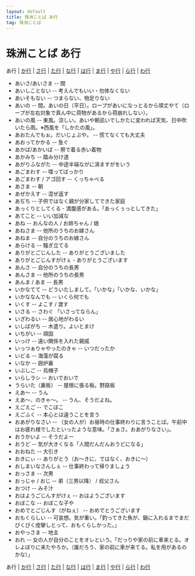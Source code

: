 ```yaml
---
layout: default
title: 珠洲ことば あ行
tag: 珠洲ことば
---
```

# 珠洲ことば あ行


あ行 | <a href="ka.html">か行</a> | <a href="sa.html">さ行</a> | <a href="ta.html">た行</a> | <a href="na.html">な行</a> | <a href="ha.html">は行</a> | <a href="ma.html">ま行</a> | <a href="ya.html">や行</a> | <a href="ra.html">ら行</a> | <a href="wa.html">わ行</a>


- あいさ/あいさま -- 間
- あいしことない -- 考えんでもいい・勿体なくない
- あいそもない -- つまらない、物足りない
- あいの -- 間。あいの日（平日）。ロープがあいになっとるから頑丈やて（ロープが左右対象で真ん中に荷物があるから荷崩れしない）。
- あいの風 -- 東風。涼しい。あいや朝凪いでしかたに変われば天気、日中吹いたら雨。※西風を「しかたの風」。
- あおたんでもぉ。だいじょぶや。 -- 慌てなくても大丈夫
- あおってかかる -- 急ぐ
- あかば/あかいば -- 祭で着る赤い着物
- あかみち -- 踏み分け道
- あがりふながた -- 中途半端ながに済ますがをいう
- あごまわす -- 喋ってばっかり
- あごまわす / アゴ回す -- くっちゃべる
- あさま -- 朝
- あぜかえす -- 混ぜ返す
- あぢち -- 子供ではなく親が分家してできた家庭
- あっくりとしてくる - 満腹感がある。「あっくぅっとしてきた」
- あてこと -- いい加減な
- あね -- おんなの人 / お姉ちゃん / 娘
- あねさま -- 他所のうちのお嫁さん
- あねま -- 自分のうちのお嫁さん
- あらける -- 騒ぎ立てる
- ありがとごじんした -- ありがとうございました
- ありがとごじんすがけぇ - ありがとうございます
- あんさ -- 自分のうちの長男
- あんさま -- 他所のうちの長男
- あんま / あま -- 長男
- いかなてて -- どういたしまして。「いかな」「いかな、いかな」
- いかななんでも -- いくら何でも
- いくす -- よこす / 渡す
- いさる -- さわぐ 「いさってならん」
- いざわるい -- 居心地がわるい
- いしばがち -- 木遣り。よいとまけ
- いちがい -- 頑固
- いっけ -- 遠い関係を入れた親戚
- いっつぁりゃやったのきゃ -- いつだったか
- いどる -- 海藻が腐る
- いなか -- 囲炉裏
- いぶしご -- 烏帽子
- いらしラシ -- おいでおいで
- うらいた（裏板） -- 屋根に張る板。野路板
- えあ〜 -- うん
- えあ〜、のきゃ〜。 -- うん、そうだよね。
- えごえご -- でこぼこ
- えごふく -- 本心とは違うことを言う
- おあがりなさい -- （女の人が）お昼時の仕事終わりに言うことば。午前中はお疲れ様でしたといったような意味。「さぁさ。おあがりなさい」。
- おうかいよ -- そうだよー
- おうど -- 気が大きくなる「人間だんだんおうどになる」
- おおねた -- 大引き
- おきにぃ -- ありがとう（お～きに、ではなく、おきに～）
- おしまいなさんしぇ -- 仕事終わって帰りましょう
- おっさま -- 次男
- おっじゃ / おじ -- 弟（三男以降） / 叔父さん
- おつけ -- みそ汁
- おはようごじんすがけぇ -- おはようございます
- おぼこな -- おぼこな子や
- おめでとごじんす（がねぇ） -- おめでとうございます
- おもくらしい -- 可哀想。気が重い。「釣ってきた魚が、鍋に入れるまでまだぴくぴく痙攣しとって、おもくらしかった。」
- おやっさま -- 地主
- おれ -- 女の人が自分のことをオレという。「だっりや家の前に車来とる。オレよぼりに来たやろか。（誰だろう、家の前に車が来てる。私を用があるのかな）」



あ行 | <a href="ka.html">か行</a> | <a href="sa.html">さ行</a> | <a href="ta.html">た行</a> | <a href="na.html">な行</a> | <a href="ha.html">は行</a> | <a href="ma.html">ま行</a> | <a href="ya.html">や行</a> | <a href="ra.html">ら行</a> | <a href="wa.html">わ行</a>
